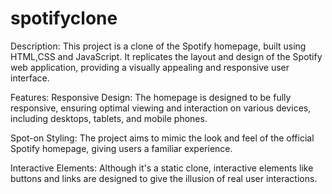 # spotifyclone
Description:
This project is a clone of the Spotify homepage, built using HTML,CSS and JavaScript. It replicates the layout and design of the Spotify web application, providing a visually appealing and responsive user interface.

Features:
Responsive Design: The homepage is designed to be fully responsive, ensuring optimal viewing and interaction on various devices, including desktops, tablets, and mobile phones.

Spot-on Styling: The project aims to mimic the look and feel of the official Spotify homepage, giving users a familiar experience.

Interactive Elements: Although it's a static clone, interactive elements like buttons and links are designed to give the illusion of real user interactions.
